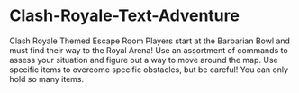 # Clash-Royale-Text-Adventure
Clash Royale Themed Escape Room
Players start at the Barbarian Bowl and must find their way to the Royal Arena!
Use an assortment of commands to assess your situation and figure out a way to move around the map.
Use specific items to overcome specific obstacles, but be careful! You can only hold so many items.
